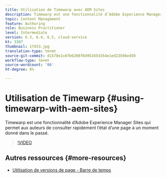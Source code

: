 ```yaml
---
title: Utilisation de Timewarp avec AEM Sites
description: Timewarp est une fonctionnalité d’Adobe Experience Manager Sites qui permet aux auteurs de consulter rapidement l’état d’une page à un moment donné dans le passé.
topic: Content Management
feature: Authoring
role: Business Practitioner
level: Intermediate
version: 6.3, 6.4, 6.5, cloud-service
kt: 3307
thumbnail: 17453.jpg
translation-type: tm+mt
source-git-commit: d1578e1c6fb6208f04953454354e1ed23566e450
workflow-type: tm+mt
source-wordcount: '86'
ht-degree: 8%

---
```



# Utilisation de Timewarp {#using-timewarp-with-aem-sites}

Timewarp est une fonctionnalité d’Adobe Experience Manager Sites qui permet aux auteurs de consulter rapidement l’état d’une page à un moment donné dans le passé.

>[!VIDEO](https://video.tv.adobe.com/v/17453/?quality=12&learn=on)

## Autres ressources {#more-resources}

* [Utilisation de versions de page - Barre de temps](https://experienceleague.adobe.com/docs/experience-manager-cloud-service/sites/authoring/features/page-versions.html)

